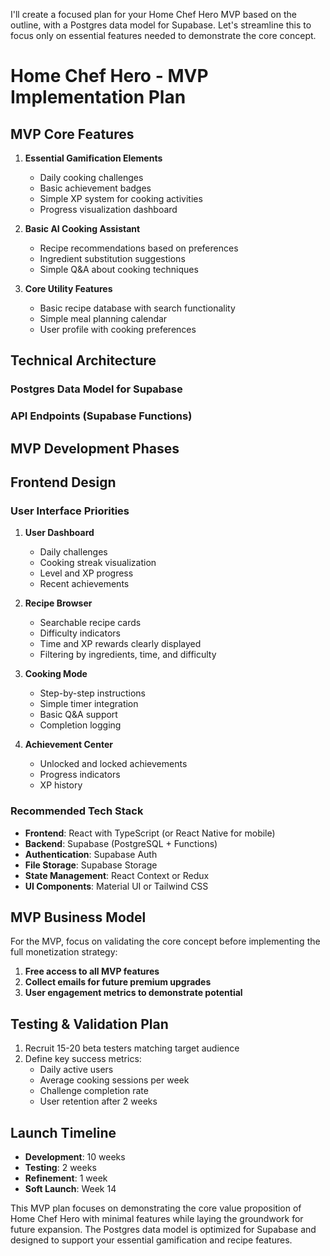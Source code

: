 I'll create a focused plan for your Home Chef Hero MVP based on the outline, with a Postgres data model for Supabase. Let's streamline this to focus only on essential features needed to demonstrate the core concept.

# Home Chef Hero - MVP Implementation Plan

## MVP Core Features

1. **Essential Gamification Elements**
   - Daily cooking challenges
   - Basic achievement badges
   - Simple XP system for cooking activities
   - Progress visualization dashboard

2. **Basic AI Cooking Assistant**
   - Recipe recommendations based on preferences
   - Ingredient substitution suggestions
   - Simple Q&A about cooking techniques

3. **Core Utility Features**
   - Basic recipe database with search functionality
   - Simple meal planning calendar
   - User profile with cooking preferences

## Technical Architecture

### Postgres Data Model for Supabase

### API Endpoints (Supabase Functions)

## MVP Development Phases



## Frontend Design

### User Interface Priorities

1. **User Dashboard**
   - Daily challenges
   - Cooking streak visualization
   - Level and XP progress
   - Recent achievements

2. **Recipe Browser**
   - Searchable recipe cards
   - Difficulty indicators
   - Time and XP rewards clearly displayed
   - Filtering by ingredients, time, and difficulty

3. **Cooking Mode**
   - Step-by-step instructions
   - Simple timer integration
   - Basic Q&A support
   - Completion logging

4. **Achievement Center**
   - Unlocked and locked achievements
   - Progress indicators
   - XP history

### Recommended Tech Stack

* **Frontend**: React with TypeScript (or React Native for mobile)
* **Backend**: Supabase (PostgreSQL + Functions)
* **Authentication**: Supabase Auth
* **File Storage**: Supabase Storage
* **State Management**: React Context or Redux
* **UI Components**: Material UI or Tailwind CSS

## MVP Business Model

For the MVP, focus on validating the core concept before implementing the full monetization strategy:

1. **Free access to all MVP features**
2. **Collect emails for future premium upgrades**
3. **User engagement metrics to demonstrate potential**

## Testing & Validation Plan

1. Recruit 15-20 beta testers matching target audience
2. Define key success metrics:
   - Daily active users
   - Average cooking sessions per week
   - Challenge completion rate
   - User retention after 2 weeks

## Launch Timeline

* **Development**: 10 weeks
* **Testing**: 2 weeks
* **Refinement**: 1 week
* **Soft Launch**: Week 14

This MVP plan focuses on demonstrating the core value proposition of Home Chef Hero with minimal features while laying the groundwork for future expansion. The Postgres data model is optimized for Supabase and designed to support your essential gamification and recipe features.